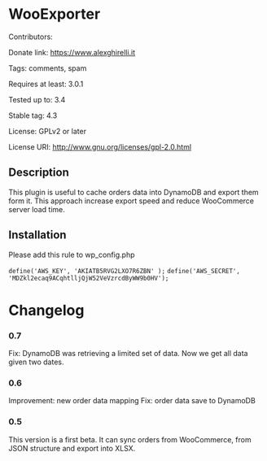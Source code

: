 # WooExporter
Contributors:

Donate link: https://www.alexghirelli.it

Tags: comments, spam

Requires at least: 3.0.1

Tested up to: 3.4

Stable tag: 4.3

License: GPLv2 or later

License URI: http://www.gnu.org/licenses/gpl-2.0.html

## Description

This plugin is useful to cache orders data into DynamoDB and export them form it. This approach increase export speed and reduce WooCommerce server load time.

## Installation

Please add this rule to wp_config.php

`define('AWS_KEY', 'AKIATB5RVG2LXO7R6ZBN' );`
`define('AWS_SECRET', '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');`


# Changelog

### 0.7
Fix: DynamoDB was retrieving a limited set of data. Now we get all data given two dates.
### 0.6
Improvement: new order data mapping
Fix: order data save to DynamoDB
### 0.5
This version is a first beta. It can sync orders from WooCommerce, from JSON structure and export into XLSX.